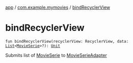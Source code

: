 [app](../index.md) / [com.example.mymovies](index.md) / [bindRecyclerView](./bind-recycler-view.md)

# bindRecyclerView

`fun bindRecyclerView(recyclerView: RecyclerView, data: `[`List`](https://kotlinlang.org/api/latest/jvm/stdlib/kotlin.collections/-list/index.html)`<`[`MovieSerie`](../com.example.mymovies.models/-movie-serie/index.md)`>?): `[`Unit`](https://kotlinlang.org/api/latest/jvm/stdlib/kotlin/-unit/index.html)

Submits list of [MovieSerie](../com.example.mymovies.models/-movie-serie/index.md) to [MovieSerieAdapter](../com.example.mymovies.screens.search/-movie-serie-adapter/index.md)

